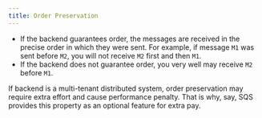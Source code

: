 ```yaml
---
title: Order Preservation
---
```


- If the backend guarantees order, the messages are received in the precise order in which they were sent. For example, if message `M1` was sent before `M2`, you will not receive `M2` first and then `M1`.
- If the backend does not guarantee order, you very well may receive `M2` before `M1`.

If backend is a multi-tenant distributed system, order preservation may require extra effort and cause performance penalty. That is why, say, SQS provides this property as an optional feature for extra pay.
